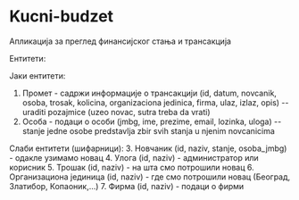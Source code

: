 # Kucni-budzet
 Апликација за преглед финансијског стања и трансакција

Ентитети:

Јаки ентитети:
  1. Промет - садржи информације о трансакцији (id, datum, novcanik, osoba, trosak, kolicina, organizaciona jedinica, firma, ulaz, izlaz, opis) -- uraditi pozajmice (uzeo novac, sutra treba da vrati)
  2. Особа - подаци о особи (jmbg, ime, prezime, email, lozinka, uloga) -- stanje jedne osobe predstavlja zbir svih stanja u njenim novcanicima

Слаби ентитети (шифарници):
  3. Новчаник (id, naziv, stanje, osoba_jmbg) - одакле узимамо новац
  4. Улога (id, naziv) - администратор или корисник
  5. Трошак (id, naziv) - на шта смо потрошили новац
  6. Организациона јединица (id, naziv) - где смо потрошили новац (Београд, Златибор, Копаоник,...)
  7. Фирма (id, naziv) - подаци о фирми
